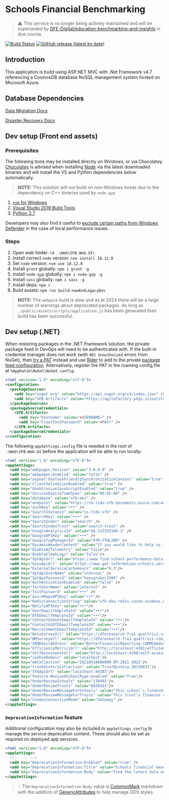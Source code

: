 # Schools Financial Benchmarking

> ⚠️ This service is no longer being actively maintained and will be superseded by [DFE-Digital/education-benchmarking-and-insights](https://github.com/DFE-Digital/education-benchmarking-and-insights) in due course.

[![Build Status](https://agilefactory.visualstudio.com/Financial%20Benchmarking/_apis/build/status/Web%20App/Schools.Financial.Benchmarking)](https://agilefactory.visualstudio.com/Financial%20Benchmarking/_build?definitionId=471)
[![GitHub release (latest by date)](https://agilefactory.vsrm.visualstudio.com/_apis/public/Release/badge/fc33e3f0-e73b-466d-837a-10cad68c664e/4/14)](https://agilefactory.visualstudio.com/Financial%20Benchmarking/_release?definitionId=4)

## Introduction

This application is build using ASP.NET MVC with .Net Framework v4.7 referencing a CosmosDB database NoSQL management system hosted on Microsoft Azure.

## Database Dependencies

[Data Migration Docs](data-migration.md)

[Disaster Recovery Docs](disaster-recovery.md)

## Dev setup (Front end assets)

### Prerequisites

The following tools may be installed directly on Windows, or via Chocolatey. [Chocolatey](https://chocolatey.org/) is advised when installing [Node](https://nodejs.org/en) via the latest downloaded binaries and will install the VS and Python dependencies below automatically.

> **NOTE:** This solution will not build on non-Windows boxes due to the dependency on C++ binaries used by `node-gyp`

1. [`nvm` for Windows](https://github.com/coreybutler/nvm-windows)
1. [Visual Studio 2019 Build Tools](https://my.visualstudio.com/Downloads?q=visual%20studio%202019&wt.mc_id=o~msft~vscom~older-downloads)
1. [Python 3.7](https://www.python.org/downloads/release/python-379/)

Developers may also find it useful to [exclude certain paths from Windows Defender](https://gist.github.com/Braytiner/be2497d1a06f5a9d943dc7760693d460) in the case of local performance issues.

### Steps

1. Open web folder: `cd .\Web\SFB.Web.UI\`
1. Install correct `node` version: `nvm install 18.12.0`
1. Set `node` version: `nvm use 18.12.0`
1. Install `grunt` globally: `npm i grunt -g`
1. Install `node-gyp` globally: `npm i node-gyp -g`
1. Install `sass` globally: `npm i sass -g`
1. Install deps: `npm i`
1. Build assets: `npm run build:newAndLegacyDev`

> **NOTE:** The `webpack` build is slow and as at 2024 there will be a large number of warnings about deprecated packages. As long as `./public/assets/scripts/application.js` has been generated then build has been successful.

## Dev setup (.NET)

When restoring packages in the .NET Framework solution, the private package feed in DevOps will need to be authenticated with. If the built-in credential manager does not work (with `401 Unauthoized` errors from NuGet), then [try a PAT](https://learn.microsoft.com/en-us/azure/devops/organizations/accounts/use-personal-access-tokens-to-authenticate) instead and use [Rider](https://www.jetbrains.com/rider/) to add to the private [package feed configuration](https://www.jetbrains.com/help/rider/Using_NuGet.html#credential-providers-for-private-nuget-feeds). Alternatively, register the PAT in the roaming config file at `%AppData%\NuGet\NuGet.config`:

```xml
<?xml version="1.0" encoding="utf-8"?>
<configuration>
  <packageSources>
    <add key="nuget.org" value="https://api.nuget.org/v3/index.json" />
    <add key="SFB.Artifacts" value="https://agilefactory.pkgs.visualstudio.com/fc33e3f0-e73b-466d-837a-10cad68c664e/_packaging/SFB.Artifacts/nuget/v3/index.json" />
  </packageSources>
  <packageSourceCredentials>
    <SFB.Artifacts>
      <add key="Username" value="<USERNAME>" />
      <add key="ClearTextPassword" value="<PAT>" />
    </SFB.Artifacts>
  </packageSourceCredentials>
</configuration>
```

The following `appSettings.config` file is needed in the root of `.\Web\SFB.Web.UI` before the application will be able to run locally:

```xml
<?xml version="1.0" encoding="UTF-8"?>
<appSettings>
  <add key="webpages:Version" value="3.0.0.0" />
  <add key="webpages:Enabled" value="false" />
  <add key="aspnet:UseTaskFriendlySynchronizationContext" value="true" />
  <add key="ClientValidationEnabled" value="true" />
  <add key="UnobtrusiveJavaScriptEnabled" value="true" />
  <add key="SessionExpireTimeSpan" value="00:05:00" />
  <add key="database" value="sfb-dev" />
  <add key="endpoint" value="https://cm-t1dv-sfb.documents.azure.com:443/" />
  <add key="authKey" value="•••" />
  <add key="SearchInstance" value="ss-t1dv-sfb" />
  <add key="SearchKey" value="•••" />
  <add key="SearchIndex" value="search" />
  <add key="SearchIndexTrust" value="search-trust" />
  <add key="GoogleAnalyticsId" value="UA-123353106-1" />
  <add key="GoogleAPIKey" value="•••" />
  <add key="GoogleTagManagerId" value="GTM-TTHL2RR" />
  <add key="DynamicHeaderContent" value="If you would like to help us improve the usability of the beta site through a testing session, please email &#x3C;a href=&#x22;mailto:school.resourcemanagement@education.gov.uk&#x22; target=&#x22;_top&#x22;&#x3E;school.resourcemanagement@education.gov.uk&#x3C;span class=&#x22;visuallyhidden&#x22;&#x3E; Email link&#x3C;/span&#x3E;&#x3C;/a&#x3E;" />
  <add key="EnableAITelemetry" value="false"/>
  <add key="EnableElmahLogs" value="false"/>
  <add key="SptApiUrl" value="https://www.find-school-performance-data.service.gov.uk" />
  <add key="GiasApiUrl" value="https://www.get-information-schools.service.gov.uk" />
  <add key="ExternalServiceCacheHours" value="0.5"/>
  <add key="SptApiUserName" value="internal" />
  <add key="SptApiPassword" value="hansgruber1988" />
  <add key="AuthenticationEnabled" value="false" />
  <add key="TestUserName" value="internal" />
  <add key="TestPassword" value="•••" />
  <add key="AzureMapsAPIKey" value="•••"/>
  <add key="RedisConnectionString" value="sfb-dev.redis.cache.windows.net:6380,password=•••,ssl=True,abortConnect=False,sslprotocols=tls12"/>
  <add key="NotifyAPIKey" value="•••"/>
  <add key="UserEmailTemplateId" value="•••"/>
  <add key="DfEEmailTemplateId" value="•••"/>
  <add key="ContactUsUserEmailTemplateId" value="•••"/>
  <add key="ContactUsDfEEmailTemplateId" value="•••"/>
  <add key="RecruitmentEmailTemplateId" value="•••"/>
  <add key="BetaSurveyUrl" value="https://dferesearch.fra1.qualtrics.com/jfe/form/SV_cUt5o7hpEyXBUOh"/>
  <add key="BMSurveyUrl" value="https://dferesearch.fra1.qualtrics.com/jfe/form/SV_1ZV7aparOQ145OR"/>
  <add key="SRMEmailAddress" value="BetterFinancialReporting.COMMS@education.gov.uk"/>
  <add key="EfficiencyMetricsUrl" value="http://localhost:4201/efficiency-metric"/>
  <add key="SelfAssessmentUrl" value="http://localhost:4200/self-assessment"/>
  <add key="cookieDomain" value="localhost"/>
  <add key="emCollection" value="20210318000000-EM-2021-2022"/>
  <add key="trustHistoryCollection" value="TrustHistory-20230831"/>
  <add key="SfbApiUrl" value="localhost:44383"/>
  <add key="Feature-RevisedSchoolPage-enabled" value="True"/>
  <add key="UnderReviewSchools" value="138492"/>
  <add key="UnderReviewTrusts" value="8850163"/>
  <add key="UnderReviewMessageForSchools" value="This school's finances are currently under review and may be amended."/>
  <add key="UnderReviewMessageForTrusts" value="This trust's finances are currently under review and may be amended."/>
  <add key="CosmosConnectionMode" value="Gateway" />
</appSettings>
```

### `DeprecationInformation` feature

Additional configuration may also be included in `appSettings.config` to manage the service deprecation content. These should also be set as required on deployed app services.

```xml
<?xml version="1.0" encoding="UTF-8"?>
<appSettings>
  <!-- ... -->
  <add key="DeprecationInformation:Enabled" value="true" />
  <add key="DeprecationInformation:Title" value="Schools financial benchmarking will no longer be updated with new data" />
  <add key="DeprecationInformation:Body" value="Find the latest data on the new [Financial Benchmarking and Insights Tool](https://financial-benchmarking-and-insights-tool.education.gov.uk/){.govuk-notification-banner__link}.\nThis will include 2023-24 data for maintained schools.\n\nThis service will include all previous financial data available too." />
</appSettings>
```

> 💡 The `DeprecationInformation:Body` value is [CommonMark](https://spec.commonmark.org/) markdown with the addition of [GenericAttributes](https://github.com/xoofx/markdig/blob/master/src/Markdig.Tests/Specs/GenericAttributesSpecs.md) to help manage GDS styles.
